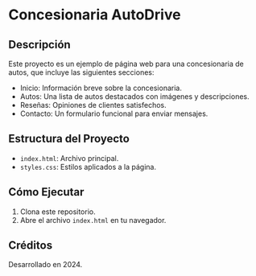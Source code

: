 # Concesionaria AutoDrive

## Descripción
Este proyecto es un ejemplo de página web para una concesionaria de autos, que incluye las siguientes secciones:
- Inicio: Información breve sobre la concesionaria.
- Autos: Una lista de autos destacados con imágenes y descripciones.
- Reseñas: Opiniones de clientes satisfechos.
- Contacto: Un formulario funcional para enviar mensajes.

## Estructura del Proyecto
- `index.html`: Archivo principal.
- `styles.css`: Estilos aplicados a la página.

## Cómo Ejecutar
1. Clona este repositorio.
2. Abre el archivo `index.html` en tu navegador.

## Créditos
Desarrollado en 2024.